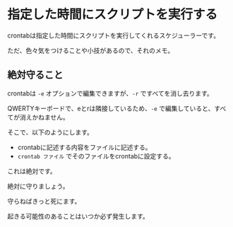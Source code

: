 # 指定した時間にスクリプトを実行する

crontabは指定した時間にスクリプトを実行してくれるスケジューラーです。

ただ、色々気をつけることや小技があるので、それのメモ。

## 絶対守ること

crontabは `-e` オプションで編集できますが、`-r` ですべてを消し去ります。

QWERTYキーボードで、eとrは隣接しているため、`-e` で編集していると、すべてが消えかねません。

そこで、以下のようにします。

* crontabに記述する内容をファイルに記述する。
* `crontab ファイル` でそのファイルをcrontabに設定する。

これは絶対です。

絶対に守りましょう。

守らねばきっと死にます。

起きる可能性のあることはいつか必ず発生します。

